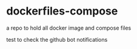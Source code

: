 # dockerfiles-compose
a repo to hold all docker image and compose files 


test to check the github bot notifications
